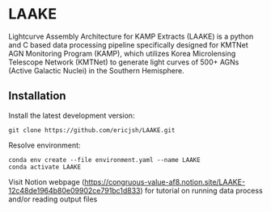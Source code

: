 # LAAKE

Lightcurve Assembly Architecture for KAMP Extracts (LAAKE) is a python and C based data processing pipeline specifically designed for KMTNet AGN Monitoring Program (KAMP), which utilizes Korea Microlensing Telescope Network (KMTNet) to generate light curves of 500+ AGNs (Active Galactic Nuclei) in the Southern Hemisphere. 

## Installation

Install the latest development version:
```
git clone https://github.com/ericjsh/LAAKE.git
```

Resolve environment:
```
conda env create --file environment.yaml --name LAAKE
conda activate LAAKE
```

Visit Notion webpage (https://congruous-value-af8.notion.site/LAAKE-12c48de1964b80e09902ce791bc1d833) for tutorial on running data process and/or reading output files